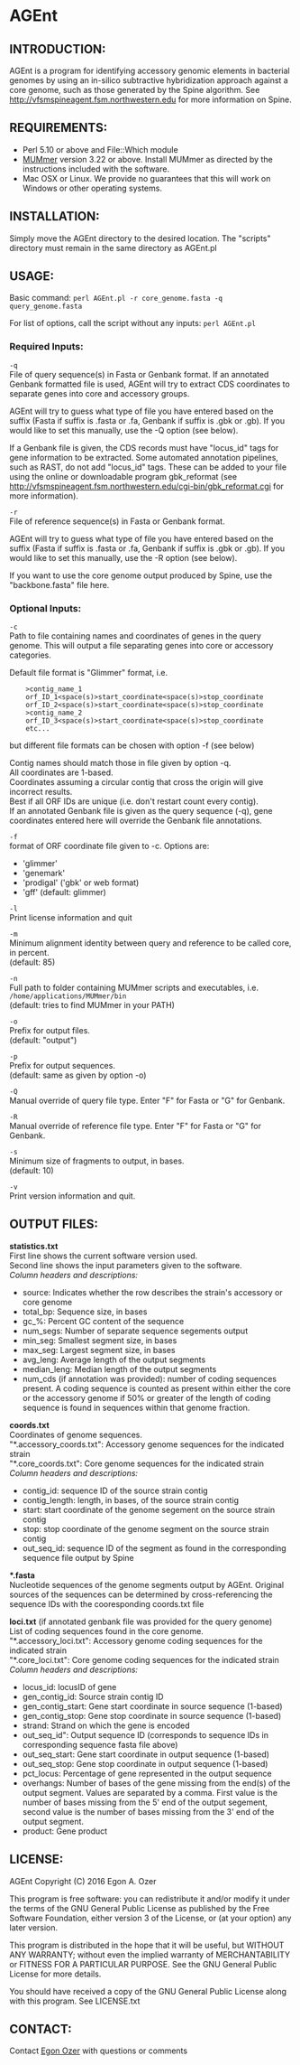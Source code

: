 # AGEnt

## INTRODUCTION:

AGEnt is a program for identifying accessory genomic elements in bacterial genomes by using an in-silico subtractive hybridization approach against a core genome, such as those generated by the Spine algorithm. See http://vfsmspineagent.fsm.northwestern.edu for more information on Spine.

## REQUIREMENTS:

- Perl 5.10 or above and File::Which module
- [MUMmer](http://mummer.sourceforge.net) version 3.22 or above. Install MUMmer as directed by the instructions included with the software.
- Mac OSX or Linux. We provide no guarantees that this will work on
Windows or other operating systems.

## INSTALLATION:

Simply move the AGEnt directory to the desired location. The "scripts" directory must remain in the same directory as AGEnt.pl

## USAGE:

Basic command: `perl AGEnt.pl -r core_genome.fasta -q query_genome.fasta`

For list of options, call the script without any inputs: `perl AGEnt.pl`

### Required Inputs:

  `-q`  
File of query sequence(s) in Fasta or Genbank format. If an annotated Genbank formatted file is used, AGEnt will try to extract CDS coordinates to separate genes into core and accessory groups.

AGEnt will try to guess what type of file you have entered based on the suffix (Fasta if suffix is .fasta or .fa, Genbank if suffix is .gbk or .gb). If you would like to set this manually, use the -Q option (see below).

If a Genbank file is given, the CDS records must have "locus_id" tags for gene information to be extracted. Some automated annotation pipelines, such as RAST, do not add "locus_id" tags. These can be added to your file using the online or downloadable program
gbk_reformat (see http://vfsmspineagent.fsm.northwestern.edu/cgi-bin/gbk_reformat.cgi
for more information).

  `-r`  
File of reference sequence(s) in Fasta or Genbank format. 

AGEnt will try to guess what type of file you have entered based on the suffix (Fasta if suffix is .fasta or .fa, Genbank if suffix is .gbk or .gb). If you would like to set this manually, use the -R option (see below).

If you want to use the core genome output produced by Spine, use the "backbone.fasta" file here.

### Optional Inputs:

  `-c`  
Path to file containing names and coordinates of genes in the query genome. This will output a file separating genes into core or accessory categories.
  
Default file format is \"Glimmer\" format, i.e.
```
	>contig_name_1 
	orf_ID_1<space(s)>start_coordinate<space(s)>stop_coordinate
	orf_ID_2<space(s)>start_coordinate<space(s)>stop_coordinate
	>contig_name_2
	orf_ID_3<space(s)>start_coordinate<space(s)>stop_coordinate
	etc...
```
but different file formats can be chosen with option -f (see below)            

Contig names should match those in file given by option -q.  
All coordinates are 1-based.  
Coordinates assuming a circular contig that cross the origin will give incorrect results.  
Best if all ORF IDs are unique (i.e. don't restart count every contig).  
If an annotated Genbank file is given as the query sequence (-q), gene coordinates entered here will override the Genbank file annotations.

  `-f`  
format of ORF coordinate file given to -c. Options are:
- 'glimmer'
- 'genemark'
- 'prodigal' ('gbk' or web format) 
- 'gff'
(default: glimmer)

 `-l`  
Print license information and quit

  `-m`  
Minimum alignment identity between query and reference to be called core, in percent.  
(default: 85)

  `-n`  
Full path to folder containing MUMmer scripts and executables, i.e. `/home/applications/MUMmer/bin`  
(default: tries to find MUMmer in your PATH)

  `-o`  
Prefix for output files.  
(default: "output")

  `-p`  
Prefix for output sequences.  
(default: same as given by option -o)

  `-Q`  
Manual override of query file type. Enter "F" for Fasta or "G" for Genbank.

  `-R`  
Manual override of reference file type. Enter "F" for Fasta or "G" for Genbank.

  `-s`  
Minimum size of fragments to output, in bases.  
(default: 10)

  `-v`  
Print version information and quit.


## OUTPUT FILES:

__statistics.txt__  
First line shows the current software version used.  
Second line shows the input parameters given to the software.  
_Column headers and descriptions:_
* source: Indicates whether the row describes the strain's accessory or core genome
* total_bp: Sequence size, in bases
* gc_%: Percent GC content of the sequence
* num_segs: Number of separate sequence segements output
* min_seg: Smallest segment size, in bases
* max_seg: Largest segment size, in bases
* avg_leng: Average length of the output segments
* median_leng: Median length of the output segments
* num_cds (if annotation was provided): number of coding sequences present. A coding sequence is counted as present within either the core or the accessory genome if 50% or greater of the length of coding sequence is found in sequences within that genome fraction.

__coords.txt__  
Coordinates of genome sequences.   
"\*.accessory_coords.txt": Accessory genome sequences for the indicated strain  
"\*.core_coords.txt": Core genome sequences for the indicated strain  
_Column headers and descriptions:_  
* contig_id: sequence ID of the source strain contig
* contig_length: length, in bases, of the source strain contig
* start: start coordinate of the genome segement on the source strain contig
* stop: stop coordinate of the genome segment on the source strain contig
* out_seq_id: sequence ID of the segment as found in the corresponding sequence file output by Spine 

__*.fasta__  
Nucleotide sequences of the genome segments output by AGEnt. Original sources of the sequences can be determined by cross-referencing the sequence IDs with the cooresponding coords.txt file

__loci.txt__ (if annotated genbank file was provided for the query genome)  
List of coding sequences found in the core genome.  
"\*.accessory_loci.txt": Accessory genome coding sequences for the indicated strain  
"\*.core_loci.txt": Core genome coding sequences for the indicated strain  
_Column headers and descriptions:_  
* locus_id: locusID of gene
* gen_contig_id: Source strain contig ID
* gen_contig_start: Gene start coordinate in source sequence (1-based)
* gen_contig_stop: Gene stop coordinate in source sequence (1-based)
* strand: Strand on which the gene is encoded
* out_seq_id": Output sequence ID (corresponds to sequence IDs in corresponding sequence fasta file above)
* out_seq_start: Gene start coordinate in output sequence (1-based)
* out_seq_stop: Gene stop coordinate in output sequence (1-based)
* pct_locus: Percentage of gene represented in the output sequence
* overhangs: Number of bases of the gene missing from the end(s) of the output segment. Values are separated by a comma. First value is the number of bases missing from the 5' end of the output segement, second value is the number of bases missing from the 3' end of the output segment.
* product: Gene product

## LICENSE:

AGEnt
Copyright (C) 2016 Egon A. Ozer

This program is free software: you can redistribute it and/or modify
it under the terms of the GNU General Public License as published by
the Free Software Foundation, either version 3 of the License, or
(at your option) any later version.

This program is distributed in the hope that it will be useful,
but WITHOUT ANY WARRANTY; without even the implied warranty of
MERCHANTABILITY or FITNESS FOR A PARTICULAR PURPOSE.  See the
GNU General Public License for more details.

You should have received a copy of the GNU General Public License
along with this program.  See LICENSE.txt

## CONTACT:

Contact [Egon Ozer](e-ozer@northwestern.edu) with questions or comments

